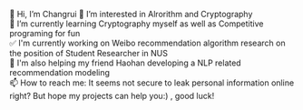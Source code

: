👋 Hi, I’m Changrui
👀 I’m interested in Alrorithm and Cryptography  
🌱 I’m currently learning Cryptography myself as well as Competitive programing for fun  
✅ I'm currently working on Weibo recommendation algorithm research on the position of Student Researcher in NUS  
👬 I'm also helping my friend Haohan developing a NLP related recommendation modeling  
📫 How to reach me: It seems not secure to leak personal information online right? But hope my projects can help you:) , good luck!  

